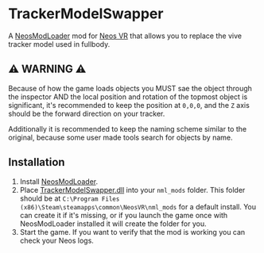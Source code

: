 # TrackerModelSwapper

A [NeosModLoader](https://github.com/zkxs/NeosModLoader) mod for [Neos VR](https://neos.com/) that allows you to replace the vive tracker model used in fullbody.

## ⚠️ WARNING ⚠️

Because of how the game loads objects you MUST sae the object through the inspector AND the local position and rotation of the topmost object is significant, it's recommended to keep the position at `0,0,0`, and the `Z` axis should be the forward direction on your tracker.

Additionally it is recommended to keep the naming scheme similar to the original, because some user made tools search for objects by name. 

## Installation
1. Install [NeosModLoader](https://github.com/zkxs/NeosModLoader).
1. Place [TrackerModelSwapper.dll](https://github.com/art0007i/TrackerModelSwapper/releases/latest/download/TrackerModelSwapper.dll) into your `nml_mods` folder. This folder should be at `C:\Program Files (x86)\Steam\steamapps\common\NeosVR\nml_mods` for a default install. You can create it if it's missing, or if you launch the game once with NeosModLoader installed it will create the folder for you.
1. Start the game. If you want to verify that the mod is working you can check your Neos logs.